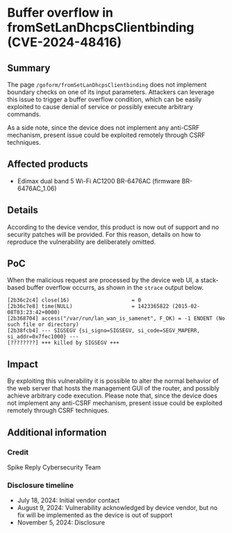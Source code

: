# Buffer overflow in fromSetLanDhcpsClientbinding (CVE-2024-48416) #

## Summary
The page `/goform/fromSetLanDhcpsClientbinding` does not implement boundary checks on one of its input parameters. Attackers can leverage this issue to trigger a buffer overflow condition, which can be easily exploited to cause denial of service or possibly execute arbitrary commands.

As a side note, since the device does not implement any anti-CSRF mechanism, present issue could be exploited remotely through CSRF techniques.

## Affected products
* Edimax dual band 5 Wi-Fi AC1200 BR-6476AC (firmware BR-6476AC\_1.06)

## Details
According to the device vendor, this product is now out of support and no security patches will be provided. For this reason, details on how to reproduce the vulnerability are deliberately omitted.

## PoC
When the malicious request are processed by the device web UI, a stack-based buffer overflow occurrs, as shown in the `strace` output below.
```
[2b36c2c4] close(16)					= 0
[2b36c7e8] time(NULL)					= 1423365822 (2015-02-08T03:23:42+0000)
[2b368704] access("/var/run/lan_wan_is_samenet", F_OK) = -1 ENOENT (No such file or directory)
[2b38fcb4] --- SIGSEGV {si_signo=SIGSEGV, si_code=SEGV_MAPERR, si_addr=0x7fec1000} ---
[????????] +++ killed by SIGSEGV +++
```
## Impact
By exploiting this vulnerability it is possible to alter the normal behavior of the web server that hosts the management GUI of the router, and possibly achieve arbitrary code execution. Please note that, since the device does not implement any anti-CSRF mechanism, present issue could be exploited remotely through CSRF techniques.

## Additional information

### Credit
Spike Reply Cybersecurity Team

### Disclosure timeline
- July 18, 2024: Initial vendor contact
- August 9, 2024: Vulnerability acknowledged by device vendor, but no fix will be implemented as the device is out of support
- November 5, 2024: Disclosure
